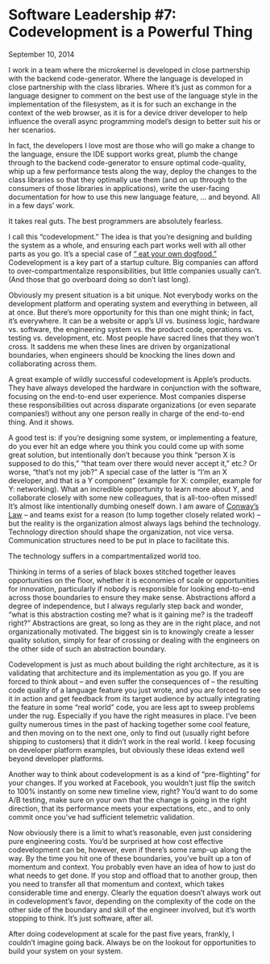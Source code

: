 # Software Leadership #7: Codevelopment is a Powerful Thing

September 10, 2014

I work in a team where the microkernel is developed in close partnership with the backend code-generator. Where the language is developed in close partnership with the class libraries. Where it’s just as common for a language designer to comment on the best use of the language style in the implementation of the filesystem, as it is for such an exchange in the context of the web browser, as it is for a device driver developer to help influence the overall async programming model’s design to better suit his or her scenarios.

In fact, the developers I love most are those who will go make a change to the language, ensure the IDE support works great, plumb the change through to the backend code-generator to ensure optimal code-quality, whip up a few performance tests along the way, deploy the changes to the class libraries so that they optimally use them (and on up through to the consumers of those libraries in applications), write the user-facing documentation for how to use this new language feature, … and beyond. All in a few days’ work.

It takes real guts. The best programmers are absolutely fearless.

I call this “codevelopment.” The idea is that you’re designing and building the system as a whole, and ensuring each part works well with all other parts as you go. It’s a special case of [“ eat your own dogfood.”](https://en.wikipedia.org/wiki/Eating_your_own_dog_food) Codevelopment is a key part of a startup culture. Big companies can afford to over-compartmentalize responsibilities, but little companies usually can’t. (And those that go overboard doing so don’t last long).

Obviously my present situation is a bit unique. Not everybody works on the development platform and operating system and everything in between, all at once. But there’s more opportunity for this than one might think; in fact, it’s everywhere. It can be a website or app’s UI vs. business logic, hardware vs. software, the engineering system vs. the product code, operations vs. testing vs. development, etc. Most people have sacred lines that they won’t cross. It saddens me when these lines are driven by organizational boundaries, when engineers should be knocking the lines down and collaborating across them.

A great example of wildly successful codevelopment is Apple’s products. They have always developed the hardware in conjunction with the software, focusing on the end-to-end user experience. Most companies disperse these responsibilities out across disparate organizations (or even separate companies!) without any one person really in charge of the end-to-end thing. And it shows.

A good test is: if you’re designing some system, or implementing a feature, do you ever hit an edge where you think you could come up with some great solution, but intentionally don’t because you think “person X is supposed to do this,” “that team over there would never accept it,” etc.? Or worse, “that’s not my job?” A special case of the latter is “I’m an X developer, and that is a Y component” (example for X: compiler, example for Y: networking). What an incredible opportunity to learn more about Y, and collaborate closely with some new colleagues, that is all-too-often missed! It’s almost like intentionally dumbing oneself down. I am aware of [Conway’s Law](https://en.wikipedia.org/wiki/Conway's_law) – and teams exist for a reason (to lump together closely related work) – but the reality is the organization almost always lags behind the technology. Technology direction should shape the organization, not vice versa. Communication structures need to be put in place to facilitate this.

The technology suffers in a compartmentalized world too.

Thinking in terms of a series of black boxes stitched together leaves opportunities on the floor, whether it is economies of scale or opportunities for innovation, particularly if nobody is responsible for looking end-to-end across those boundaries to ensure they make sense. Abstractions afford a degree of independence, but I always regularly step back and wonder, “what is this abstraction costing me? what is it gaining me? is the tradeoff right?” Abstractions are great, so long as they are in the right place, and not organizationally motivated. The biggest sin is to knowingly create a lesser quality solution, simply for fear of crossing or dealing with the engineers on the other side of such an abstraction boundary.

Codevelopment is just as much about building the right architecture, as it is validating that architecture and its implementation as you go. If you are forced to think about – and even suffer the consequences of – the resulting code quality of a language feature you just wrote, and you are forced to see it in action and get feedback from its target audience by actually integrating the feature in some “real world” code, you are less apt to sweep problems under the rug. Especially if you have the right measures in place. I’ve been guilty numerous times in the past of hacking together some cool feature, and then moving on to the next one, only to find out (usually right before shipping to customers) that it didn’t work in the real world. I keep focusing on developer platform examples, but obviously these ideas extend well beyond developer platforms.

Another way to think about codevelopment is as a kind of “pre-flighting” for your changes. If you worked at Facebook, you wouldn’t just flip the switch to 100% instantly on some new timeline view, right? You’d want to do some A/B testing, make sure on your own that the change is going in the right direction, that its performance meets your expectations, etc., and to only commit once you’ve had sufficient telemetric validation.

Now obviously there is a limit to what’s reasonable, even just considering pure engineering costs. You’d be surprised at how cost effective codevelopment can be, however, even if there’s some ramp-up along the way. By the time you hit one of these boundaries, you’ve built up a ton of momentum and context. You probably even have an idea of how to just do what needs to get done. If you stop and offload that to another group, then you need to transfer all that momentum and context, which takes considerable time and energy. Clearly the equation doesn’t always work out in codevelopment’s favor, depending on the complexity of the code on the other side of the boundary and skill of the engineer involved, but it’s worth stopping to think. It’s just software, after all.

After doing codevelopment at scale for the past five years, frankly, I couldn’t imagine going back. Always be on the lookout for opportunities to build your system on your system.
